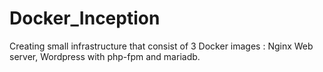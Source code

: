 # Docker_Inception
Creating small infrastructure that consist of 3 Docker images : Nginx Web server, Wordpress with php-fpm and mariadb.
